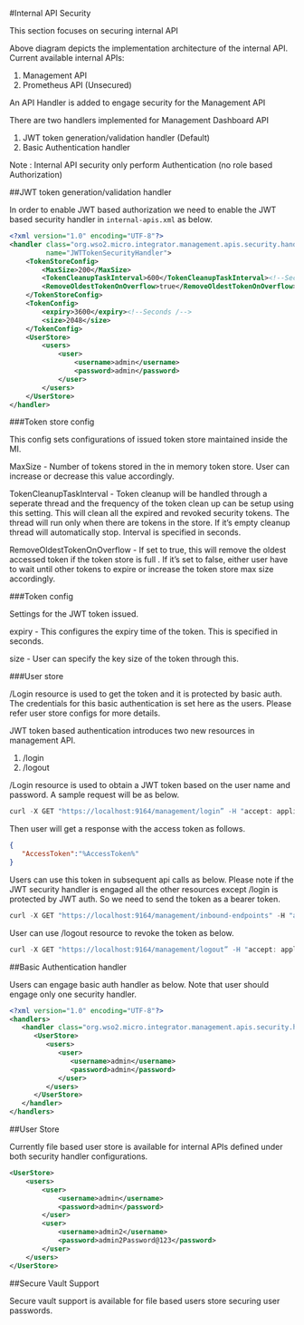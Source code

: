 #Internal API Security

This section focuses on securing internal API



Above diagram depicts the implementation architecture of the internal API. 
Current available internal APIs:
1. Management API
2. Prometheus API (Unsecured)

An API Handler is added to engage security for the Management API 

There are two handlers implemented for Management Dashboard API

1. JWT token generation/validation handler (Default)
2. Basic Authentication handler



Note : 
Internal API security only perform Authentication (no role based Authorization)

##JWT token generation/validation handler

In order to enable JWT based authorization we need to enable the JWT based security handler in `internal-apis.xml` as below.

```xml
<?xml version="1.0" encoding="UTF-8"?>
<handler class="org.wso2.micro.integrator.management.apis.security.handler.JWTTokenSecurityHandler"
         name="JWTTokenSecurityHandler">
    <TokenStoreConfig>
        <MaxSize>200</MaxSize>
        <TokenCleanupTaskInterval>600</TokenCleanupTaskInterval><!--Seconds /-->
        <RemoveOldestTokenOnOverflow>true</RemoveOldestTokenOnOverflow>
    </TokenStoreConfig>
    <TokenConfig>
        <expiry>3600</expiry><!--Seconds /-->
        <size>2048</size>
    </TokenConfig>
    <UserStore>
        <users>
            <user>
                <username>admin</username>
                <password>admin</password>
            </user>
        </users>
    </UserStore>
</handler>
```

###Token store config 

This config sets configurations of issued token store maintained inside the MI.
 
MaxSize - Number of tokens stored in the in memory token store. User can increase or decrease this value accordingly.

TokenCleanupTaskInterval -  Token cleanup will be handled through a seperate thread and the frequency of the token clean up can be setup using this setting. This will clean all the expired and revoked security tokens.  The thread will run only when there are tokens in the store. If it’s empty cleanup thread will automatically stop. Interval is specified in seconds. 

RemoveOldestTokenOnOverflow - If set to true, this will remove the oldest accessed token if the token store is full . If it’s set to false, either user have to wait until other tokens to expire or increase the token store max size accordingly. 

###Token config

Settings for the JWT token issued. 

expiry - This configures the expiry time of the token. This is specified in seconds. 

size - User can specify the key size of the token through this.

###User store 

/Login resource is used to get the token and it is protected by basic auth. The credentials for this basic authentication is set here as the users. Please refer user store configs for more details.


JWT token based authentication introduces two new resources in management API. 

1. /login
2. /logout

/Login resource is used to obtain a JWT token based on the user name and password. A sample request will be as below.

```java
curl -X GET "https://localhost:9164/management/login” -H "accept: application/json" -H "Authorization: Basic YWRtaW46YWRtaW4=“ 
```

Then user will get a response with the access token as follows.

```json
{ 
   "AccessToken":"%AccessToken%"
}
```

Users can use this token in subsequent api calls as below. Please note if the JWT security handler is engaged all the other resources except /login is protected by JWT auth. So we need to send the token as a bearer token.

```java
curl -X GET "https://localhost:9164/management/inbound-endpoints" -H "accept: application/json" -H "Authorization: Bearer %AccessToken%”
```

User can use /logout resource to revoke the token as below.

```java
curl -X GET "https://localhost:9164/management/logout” -H "accept: application/json" -H "Authorization: Bearer %AccessToken%”
```


##Basic Authentication handler

Users can engage basic auth handler as below. Note that user should engage only one security handler.

```xml
<?xml version="1.0" encoding="UTF-8"?>
<handlers>
   <handler class="org.wso2.micro.integrator.management.apis.security.handler.BasicSecurityHandler" name="BasicSecurityHandler">
      <UserStore>
         <users>
            <user>
               <username>admin</username>
               <password>admin</password>
            </user>
         </users>
      </UserStore>
   </handler>
</handlers>
```

##User Store

Currently file based user store is available for internal APIs defined under both security handler configurations.

```xml
<UserStore>
    <users>
        <user>
            <username>admin</username>
            <password>admin</password>
        </user>
        <user>
            <username>admin2</username>
            <password>admin2Password@123</password>
        </user>
    </users>
</UserStore>
```

##Secure Vault Support

Secure vault support is available for file based users store securing user passwords.

